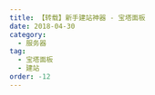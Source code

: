 ```yaml
---
title: 【转载】新手建站神器 - 宝塔面板
date: 2018-04-30
category:
  - 服务器
tag:
  - 宝塔面板
  - 建站
order: -12
---
```


<!-- 新手建站最大的痛苦就是代码太多，无法轻松管理。

国产的宝塔面板完美解决新手建站难题，在可视化界面中为服务器安装应用、同步文件、定期执行代码、管理服务。

> 一键创建网站、FTP、数据库、SSL；安全管理，计划任务，文件管理，PHP 多版本共存及切换；自带 LNMP 与 LAMP

![宝塔面板界面图](http://tc.seoipo.com/18-4-30/97791164.jpg)

宝塔安装说明：<https://www.bt.cn/bbs/thread-1186-1-1.html>

## 宝塔安装 LNMP 或 LAMP 环境

**LNMP** 和 **LAMP** 都是成熟的建站环境，根据自己的需求二选一即可。
如果有定制需求，可以在左侧「软件管理」中选定要安装的环境
![软件安装界面](http://tc.seoipo.com/18-4-30/21951434.jpg) -->
